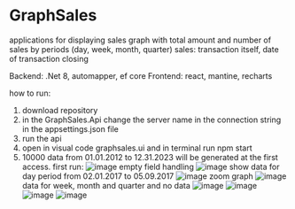 # GraphSales
applications for displaying sales graph with total amount and number of sales by periods (day, week, month, quarter)
sales: transaction itself, date of transaction closing

Backend: .Net 8, automapper, ef core
Frontend: react, mantine, recharts

how to run:
1. download repository
2. in the GraphSales.Api change the server name in the connection string in the appsettings.json file
3. run the api
4. open in visual code graphsales.ui and in terminal run npm start
5. 10000 data from 01.01.2012 to 12.31.2023 will be generated at the first access.
first run:
  ![image](https://github.com/DmitriyTereschenko89/GraphSales/assets/120090144/7baec974-31b2-4cff-abeb-54795f87eed2)
empty field handling
  ![image](https://github.com/DmitriyTereschenko89/GraphSales/assets/120090144/eb6751a1-41ef-4602-af18-0a9750784e21)
show data for day period from 02.01.2017 to 05.09.2017
  ![image](https://github.com/DmitriyTereschenko89/GraphSales/assets/120090144/fd0f69e1-53b3-47aa-9db7-ae232623a9e1)
zoom graph
  ![image](https://github.com/DmitriyTereschenko89/GraphSales/assets/120090144/3869dea6-6c83-44da-b65a-891a3da1706e)
data for week, month and quarter and no data
  ![image](https://github.com/DmitriyTereschenko89/GraphSales/assets/120090144/644ac60e-e80a-4df2-afc1-6b43f22ef444)
  ![image](https://github.com/DmitriyTereschenko89/GraphSales/assets/120090144/8ffc2fba-22c1-4c86-b687-593523e1e8c3)
  ![image](https://github.com/DmitriyTereschenko89/GraphSales/assets/120090144/90262cd9-cc58-4c34-88ad-0d67d73df47f)
  ![image](https://github.com/DmitriyTereschenko89/GraphSales/assets/120090144/38c8e277-678c-4269-a4f9-c64c83bf9b5e)



